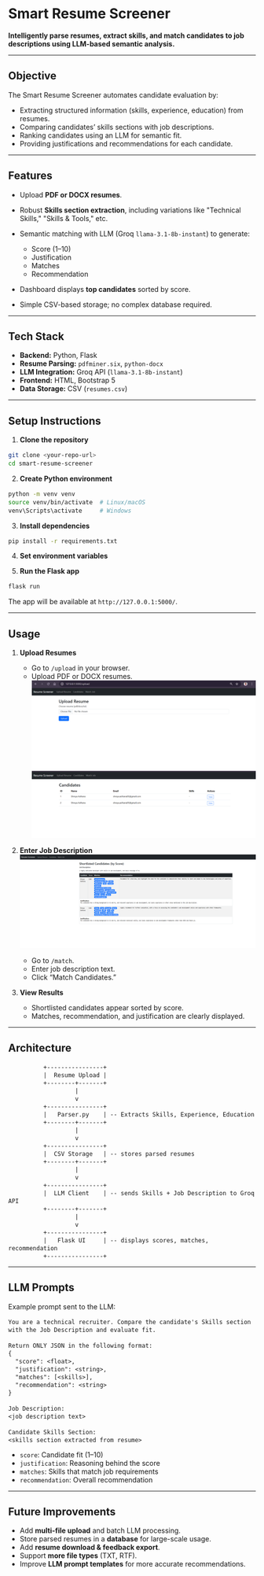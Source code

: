# Smart Resume Screener

**Intelligently parse resumes, extract skills, and match candidates to job descriptions using LLM-based semantic analysis.**

---

## Objective

The Smart Resume Screener automates candidate evaluation by:

* Extracting structured information (skills, experience, education) from resumes.
* Comparing candidates’ skills sections with job descriptions.
* Ranking candidates using an LLM for semantic fit.
* Providing justifications and recommendations for each candidate.

---

## Features

* Upload **PDF or DOCX resumes**.
* Robust **Skills section extraction**, including variations like "Technical Skills," "Skills & Tools," etc.
* Semantic matching with LLM (Groq `llama-3.1-8b-instant`) to generate:

  * Score (1–10)
  * Justification
  * Matches
  * Recommendation
* Dashboard displays **top candidates** sorted by score.
* Simple CSV-based storage; no complex database required.

---

## Tech Stack

* **Backend:** Python, Flask
* **Resume Parsing:** `pdfminer.six`, `python-docx`
* **LLM Integration:** Groq API (`llama-3.1-8b-instant`)
* **Frontend:** HTML, Bootstrap 5
* **Data Storage:** CSV (`resumes.csv`)

---

## Setup Instructions

1. **Clone the repository**

```bash
git clone <your-repo-url>
cd smart-resume-screener
```

2. **Create Python environment**

```bash
python -m venv venv
source venv/bin/activate  # Linux/macOS
venv\Scripts\activate     # Windows
```

3. **Install dependencies**

```bash
pip install -r requirements.txt
```

4. **Set environment variables**


5. **Run the Flask app**

```bash
flask run
```

The app will be available at `http://127.0.0.1:5000/`.

---

## Usage

1. **Upload Resumes**

   * Go to `/upload` in your browser.
   * Upload PDF or DOCX resumes.
   ![alt text](upload_resume.png)
   ![alt text](candidates_dashboard.png)

2. **Enter Job Description**
    ![alt text](job_match.png)
   * Go to `/match`.
   * Enter job description text.
   * Click “Match Candidates.”

3. **View Results**

   * Shortlisted candidates appear sorted by score.
   * Matches, recommendation, and justification are clearly displayed.

---

## Architecture

```
          +----------------+
          |  Resume Upload |
          +--------+-------+
                   |
                   v
          +----------------+
          |   Parser.py    | -- Extracts Skills, Experience, Education
          +--------+-------+
                   |
                   v
          +----------------+
          |  CSV Storage   | -- stores parsed resumes
          +--------+-------+
                   |
                   v
          +----------------+
          |  LLM Client    | -- sends Skills + Job Description to Groq API
          +--------+-------+
                   |
                   v
          +----------------+
          |   Flask UI     | -- displays scores, matches, recommendation
          +----------------+
```

---

## LLM Prompts

Example prompt sent to the LLM:

```
You are a technical recruiter. Compare the candidate's Skills section with the Job Description and evaluate fit.

Return ONLY JSON in the following format:
{
  "score": <float>,
  "justification": <string>,
  "matches": [<skills>],
  "recommendation": <string>
}

Job Description:
<job description text>

Candidate Skills Section:
<skills section extracted from resume>
```

* `score`: Candidate fit (1–10)
* `justification`: Reasoning behind the score
* `matches`: Skills that match job requirements
* `recommendation`: Overall recommendation

---

## Future Improvements

* Add **multi-file upload** and batch LLM processing.
* Store parsed resumes in a **database** for large-scale usage.
* Add **resume download & feedback export**.
* Support **more file types** (TXT, RTF).
* Improve **LLM prompt templates** for more accurate recommendations.

